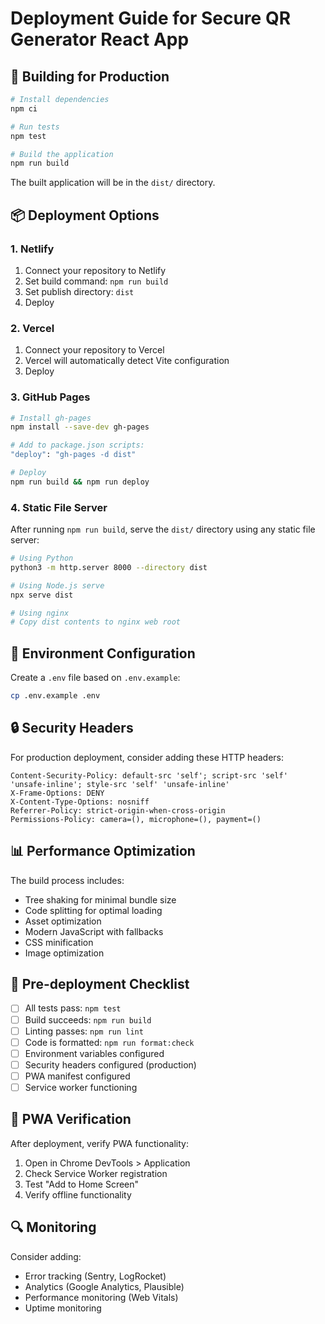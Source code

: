 # Deployment Guide for Secure QR Generator React App

## 🚀 Building for Production

```bash
# Install dependencies
npm ci

# Run tests
npm test

# Build the application
npm run build
```

The built application will be in the `dist/` directory.

## 📦 Deployment Options

### 1. Netlify

1. Connect your repository to Netlify
2. Set build command: `npm run build`
3. Set publish directory: `dist`
4. Deploy

### 2. Vercel

1. Connect your repository to Vercel
2. Vercel will automatically detect Vite configuration
3. Deploy

### 3. GitHub Pages

```bash
# Install gh-pages
npm install --save-dev gh-pages

# Add to package.json scripts:
"deploy": "gh-pages -d dist"

# Deploy
npm run build && npm run deploy
```

### 4. Static File Server

After running `npm run build`, serve the `dist/` directory using any static file server:

```bash
# Using Python
python3 -m http.server 8000 --directory dist

# Using Node.js serve
npx serve dist

# Using nginx
# Copy dist contents to nginx web root
```

## 🔧 Environment Configuration

Create a `.env` file based on `.env.example`:

```bash
cp .env.example .env
```

## 🔒 Security Headers

For production deployment, consider adding these HTTP headers:

```
Content-Security-Policy: default-src 'self'; script-src 'self' 'unsafe-inline'; style-src 'self' 'unsafe-inline'
X-Frame-Options: DENY
X-Content-Type-Options: nosniff
Referrer-Policy: strict-origin-when-cross-origin
Permissions-Policy: camera=(), microphone=(), payment=()
```

## 📊 Performance Optimization

The build process includes:

- Tree shaking for minimal bundle size
- Code splitting for optimal loading
- Asset optimization
- Modern JavaScript with fallbacks
- CSS minification
- Image optimization

## 🧪 Pre-deployment Checklist

- [ ] All tests pass: `npm test`
- [ ] Build succeeds: `npm run build`
- [ ] Linting passes: `npm run lint`
- [ ] Code is formatted: `npm run format:check`
- [ ] Environment variables configured
- [ ] Security headers configured (production)
- [ ] PWA manifest configured
- [ ] Service worker functioning

## 📱 PWA Verification

After deployment, verify PWA functionality:

1. Open in Chrome DevTools > Application
2. Check Service Worker registration
3. Test "Add to Home Screen"
4. Verify offline functionality

## 🔍 Monitoring

Consider adding:

- Error tracking (Sentry, LogRocket)
- Analytics (Google Analytics, Plausible)
- Performance monitoring (Web Vitals)
- Uptime monitoring
